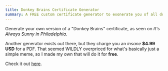 ```yaml
---
title: Donkey Brains Certificate Generator
summary: A FREE custom certificate generator to exonerate you of all donkey brains.
---
```


Generate your own version of a "Donkey Brains" certificate, as seen on _It's Always Sunny in Philadelphia_.

Another generator exists out there, but they charge you an _insane_ **$4.99 USD** for a PDF. That seemed WILDLY overpriced for what's basically just a simple meme, so I made my own that will do it for **free**.

Check it out [here](/hosted/donkey-brains/index.html).
